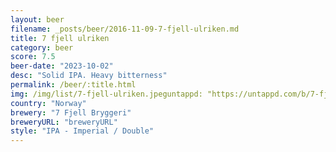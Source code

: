 ```yaml
---
layout: beer
filename: _posts/beer/2016-11-09-7-fjell-ulriken.md
title: 7 fjell ulriken
category: beer
score: 7.5
beer-date: "2023-10-02"
desc: "Solid IPA. Heavy bitterness"
permalink: /beer/:title.html
img: /img/list/7-fjell-ulriken.jpeguntappd: "https://untappd.com/b/7-fjell-bryggeri-ulriken-double-ipa/898857"
country: "Norway"
brewery: "7 Fjell Bryggeri"
breweryURL: "breweryURL"
style: "IPA - Imperial / Double"
---
```

